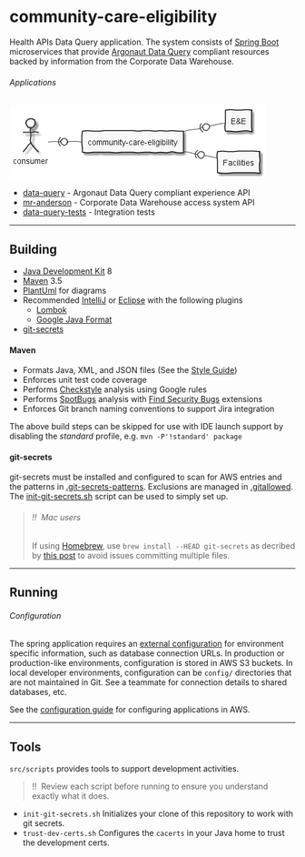 # community-care-eligibility

Health APIs Data Query application. The system consists of
[Spring Boot](https://spring.io/projects/spring-boot) microservices that provide
[Argonaut Data Query](http://www.fhir.org/guides/argonaut/r2/profiles.html) compliant resources
backed by information from the Corporate Data Warehouse.

###### Applications
![applications](src/plantuml/apps.png)
- [data-query](data-query/README.md) - Argonaut Data Query compliant experience API
- [mr-anderson](mr-anderson/README.md) - Corporate Data Warehouse access system API
- [data-query-tests](data-query-tests/README.md) - Integration tests

----

## Building
- [Java Development Kit](https://openjdk.java.net/) 8
- [Maven](http://maven.apache.org/) 3.5
- [PlantUml](http://plantuml.com/) for diagrams
- Recommended [IntelliJ](https://www.jetbrains.com/idea/)
  or [Eclipse](https://www.eclipse.org/downloads/packages/installer)
  with the following plugins
  - [Lombok](https://projectlombok.org/)
  - [Google Java Format](https://github.com/google/google-java-format)
- [git-secrets](https://github.com/awslabs/git-secrets)

#### Maven
- Formats Java, XML, and JSON files
  (See the [Style Guide](https://google.github.io/styleguide/javaguide.html))
- Enforces unit test code coverage
- Performs [Checkstyle](http://checkstyle.sourceforge.net/) analysis using Google rules
- Performs [SpotBugs](https://spotbugs.github.io/) analysis
  with [Find Security Bugs](http://find-sec-bugs.github.io/) extensions
- Enforces Git branch naming conventions to support Jira integration

The above build steps can be skipped for use with IDE launch support by disabling the
_standard_ profile, e.g. `mvn -P'!standard' package`

#### git-secrets
git-secrets must be installed and configured to scan for AWS entries and the patterns in
[.git-secrets-patterns](.git-secrets-patterns). Exclusions are managed in
[.gitallowed](.gitallowed).
The [init-git-secrets.sh](src/scripts/init-git-secrets.sh) script can be used to simply set up.

> ###### !!  Mac users
> If using [Homebrew](https://brew.sh/), use `brew install --HEAD git-secrets` as decribed
> by [this post](https://github.com/awslabs/git-secrets/issues/65#issuecomment-416382565) to
> avoid issues committing multiple files.


----

## Running

###### Configuration
The spring application requires an
[external configuration](https://docs.spring.io/spring-boot/docs/current/reference/html/boot-features-external-config.html)
for environment specific information, such as database connection URLs. In production or
production-like environments, configuration is stored in AWS S3 buckets. In local developer
environments, configuration can be `config/` directories that are not maintained in Git. See
a teammate for connection details to shared databases, etc.

See the [configuration guide](configuration.md) for configuring applications in AWS.

----

## Tools
`src/scripts` provides tools to support development activities.

> !!  Review each script before running to ensure you understand exactly what it does.

- `init-git-secrets.sh`
  Initializes your clone of this repository to work with git secrets.
- `trust-dev-certs.sh`
  Configures the `cacerts` in your Java home to trust the development certs.
